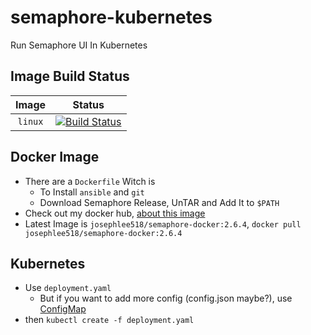 # semaphore-kubernetes

Run Semaphore UI In Kubernetes

## Image Build Status
Image|Status
:---:|:---:
`linux`|[![Build Status](https://travis-ci.com/josephlee518/semaphore-kubernetes.svg?branch=master)](https://travis-ci.com/josephlee518/semaphore-kubernetes)

## Docker Image

* There are a `Dockerfile` Witch is
  * To Install `ansible` and `git`
  * Download Semaphore Release, UnTAR and Add It to `$PATH`
* Check out my docker hub, [about this image](https://hub.docker.com/repository/docker/josephlee518/semaphore-docker)
* Latest Image is `josephlee518/semaphore-docker:2.6.4`, `docker pull josephlee518/semaphore-docker:2.6.4`

## Kubernetes

* Use `deployment.yaml`
  * But if you want to add more config (config.json maybe?), use [ConfigMap](https://kubernetes.io/docs/tasks/configure-pod-container/configure-pod-configmap/)
* then `kubectl create -f deployment.yaml`